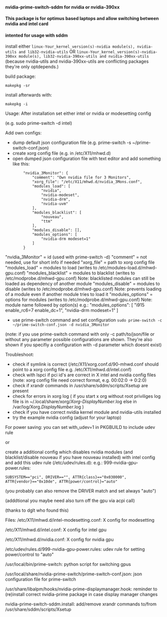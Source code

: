 #### nvidia-prime-switch-sddm for nvidia or nvidia-390xx

#### This package is for optimus based laptops and allow switching between nvidia and intel card
#### intented for usage with sddm


install either
`linux-Your_kernel_version(s)-nvidia module(s), nvidia-utils and lib32-nvidia-utils`
OR
`linux-Your_kernel_version(s)-nvidia-390xx module(s), lib32-nvidia-390xx-utils and nvidia-390xx-utils`
(because nvidia-utils and nvidia-390xx-utils are conflicting packages they're only optdepends.)


build package:

`makepkg -sr`

install afterwards with:

`makepkg -i`

Usage:
After installation set either intel or nvidia or modesetting config

(e.g. sudo prime-switch -d intel)

Add own configs:
* dump default json configuration file
(e.g. prime-switch -s ~/prime-switch-conf.json)
* create xorg config file (e.g. in /etc/X11/mhwd.d)
* open dumped json configuration file with text editor and add something like this:
```
        "nvidia_3Monitor": {
            "comment": "Own nvidia file for 3 Monitors",
            "xorg_file": "/etc/X11/mhwd.d/nvidia_3Mons.conf",
            "modules_load": [
                "nvidia",
                "nvidia-modeset",
                "nvidia-drm",
                "nvidia-uvm"
            ],
            "modules_blacklist": [
                "nouveau",
                "ttm"
            ],
            "modules_disable": [],
            "modules_options": [
                "nvidia-drm modeset=1"
            ]
        }
```

"nvidia_3Monitor" = id (used with prime-switch -d)
"comment" = not needed, use for short info if needed
"xorg_file" = path to xorg config file
"modules_load" = modules to load (writes to /etc/modules-load.d/mhwd-gpu.conf)
"modules_blacklist" = modules to blacklist (writes to /etc/modprobe.d/mhwd-gpu.conf) Note: blacklisted modules can still be loaded as dependency of another module
"modules_disable" = modules to disable (writes to /etc/modprobe.d/mhwd-gpu.conf) Note: prevents loading of a module even if another module tries to load it
"modules_options" = options for modules (writes to /etc/modprobe.d/mhwd-gpu.conf) Note: module name followed by option(s)
e.g.:
"modules_options": [
"i915 enable_rc6=7 enable_dc=1",
"nvidia-drm modeset=1"
]
* use prime-switch command and set configuration
`sudo prime-switch -c ~/prime-switch-conf.json -d nvidia_3Monitor`

(note: if you use prime-switch command with only -c path/to/json/file or without any parameter possible configurations are shown. They're also shown if you specifiy a configuration with -d parameter which doesnt exist)


Troubleshoot:
* check if symlink is correct (/etc/X11/xorg.conf.d/90-mhwd.conf should point to a xorg config file e.g. /etc/X11/mhwd.d/intel.conf)
* check with lspci if pci id's are correct in X intel and nvidia config files (note: xorg config file need correct format, e.g. 00:02:0 -> 0:2:0)
* check if xrandr commands in /usr/share/sddm/scripts/Xsetup are present
* check for errors in xorg log
( if you start x org without root priviliges log file is in ~/.local/share/xorg/_Xorg-DisplayNumber_.log else in /var/log/Xorg._DisplayNumber_.log )
* check if you have correct nvidia kernel module and nvidia-utils installed
* try the example nvidia config (adjust for your laptop)

For power saving:
you can set with_udev=1 in PKGBUILD to include udev rule

or

create a additional config which disables nvidia modules (and blacklist/disable nouveau if you have nouveau installed) with intel config and add this udev rule (/etc/udev/rules.d):
e.g.: 999-nvidia-gpu-power.rules:
```
SUBSYSTEM=="pci", DRIVER=="", ATTR{class}=="0x030000", ATTR{vendor}=="0x10de", ATTR{power/control}="auto"
```

(you probably can also remove the DRIVER match and set always "auto")

(adddtional you maybe need also turn off the gpu via acpi call)

(thanks to dglt who found this)


Files:
/etc/X11/mhwd.d/intel-modesetting.conf: X config for modesetting

/etc/X11/mhwd.d/intel.conf: X config for intel gpu

/etc/X11/mhwd.d/nvidia.conf: X config for nvidia gpu

/etc/udev/rules.d/999-nvidia-gpu-power.rules: udev rule for setting power/control to "auto"

/usr/local/bin/prime-switch: python script for switching gpus

/usr/local/share/nvidia-prime-switch/prime-switch-conf.json: json configuration file for prime-switch

/usr/share/libalpm/hooks/nvidia-prime-displaymanager.hook: reminder to (re)install correct nvidia-prime package in case display manager changes

nvidia-prime-switch-sddm.install: add/remove xrandr commands to/from /usr/share/sddm/scripts/Xsetup
